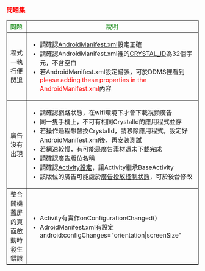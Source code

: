 ﻿﻿<h3 id='before' style='color:red'>問題集</h3>
<table border="1">
	<thead>
		<tr>
			<td style='color:green'>問題</td><td align="center" style='color:green'>說明</td>
		</tr>
	</thead>
	<tbody>
		<tr>
			<td align="center">程式一執行便閃退</td>
			<td>
				<ul>
					<li>請確認<a target="_blank" href="../androidmanifest">AndroidManifest.xml</a>設定正確</li>
					<li>請確認AndroidManifest.xml裡的<a target="_blank" href="../androidmanifest/#meta-data">CRYSTAL_ID</a>為32個字元，不含空白</li>
					<li>若AndroidManifest.xml設定錯誤，可於DDMS裡看到<span style="color:red">please adding these properties in the AndroidManifest.xml</span>內容</li>
				</ul>
			</td>
		</tr>
		<tr>
			<td align="center">
				廣告沒有出現
			</td>
			<td>
				<ul>
					<li>請確認網路狀態，在wifi環境下才會下載視頻廣告</li>
					<li>同一隻手機上，不可有相同CrystalId的應用程式並存</li>
					<li>若操作過程想替換CrystalId，請移除應用程式，設定好AndroidManifest.xml後，再安裝測試</li>
					<li>若網速較慢，有可能是廣告素材還未下載完成</li>
					<li>請確認<a target="_blank" href="../naming/#placement">廣告版位名稱</a></li>
					<li>請確認<a target="_blank" href="../activity_setting">Activity設定</a>，讓Activity繼承BaseActivity</li>
					<li>該版位的廣告可能處於<a target="_blank" href="https://github.com/roylo/CrystalExpressDocumentation-iOS-zh_CN/blob/master/terminology.md/#user-content-ad-serving-control-廣告投放控制">廣告投放控制狀態</a>，可於後台修改</li>
				</ul>
			</td>
		</tr>
		<tr>
			<td align="center">
				整合開機蓋屏的頁面啟動時發生錯誤
			</td>
			<td>
				<ul>
					<li>Activity有實作onConfigurationChanged()</li>
					<li>AdroidManifest.xml有設定android:configChanges="orientation|screenSize"</li>
				</ul>
			</td>
		</tr>
	</tbody>
</table>

<br/>
<br/>
